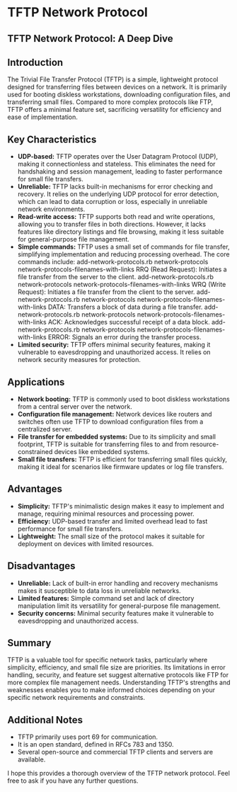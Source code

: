 # TFTP Network Protocol

## TFTP Network Protocol: A Deep Dive

## Introduction

The Trivial File Transfer Protocol (TFTP) is a simple, lightweight protocol designed for transferring files between devices on a network. It is primarily used for booting diskless workstations, downloading configuration files, and transferring small files. Compared to more complex protocols like FTP, TFTP offers a minimal feature set, sacrificing versatility for efficiency and ease of implementation. 

## Key Characteristics

* **UDP-based:** TFTP operates over the User Datagram Protocol (UDP), making it connectionless and stateless. This eliminates the need for handshaking and session management, leading to faster performance for small file transfers.
* **Unreliable:** TFTP lacks built-in mechanisms for error checking and recovery. It relies on the underlying UDP protocol for error detection, which can lead to data corruption or loss, especially in unreliable network environments.
* **Read-write access:** TFTP supports both read and write operations, allowing you to transfer files in both directions. However, it lacks features like directory listings and file browsing, making it less suitable for general-purpose file management.
* **Simple commands:** TFTP uses a small set of commands for file transfer, simplifying implementation and reducing processing overhead. The core commands include:
 add-network-protocols.rb network-protocols network-protocols-filenames-with-links RRQ (Read Request): Initiates a file transfer from the server to the client.
 add-network-protocols.rb network-protocols network-protocols-filenames-with-links WRQ (Write Request): Initiates a file transfer from the client to the server.
 add-network-protocols.rb network-protocols network-protocols-filenames-with-links DATA: Transfers a block of data during a file transfer.
 add-network-protocols.rb network-protocols network-protocols-filenames-with-links ACK: Acknowledges successful receipt of a data block.
 add-network-protocols.rb network-protocols network-protocols-filenames-with-links ERROR: Signals an error during the transfer process.
* **Limited security:** TFTP offers minimal security features, making it vulnerable to eavesdropping and unauthorized access. It relies on network security measures for protection.

## Applications

* **Network booting:** TFTP is commonly used to boot diskless workstations from a central server over the network.
* **Configuration file management:** Network devices like routers and switches often use TFTP to download configuration files from a centralized server.
* **File transfer for embedded systems:** Due to its simplicity and small footprint, TFTP is suitable for transferring files to and from resource-constrained devices like embedded systems.
* **Small file transfers:** TFTP is efficient for transferring small files quickly, making it ideal for scenarios like firmware updates or log file transfers.

## Advantages

* **Simplicity:** TFTP's minimalistic design makes it easy to implement and manage, requiring minimal resources and processing power.
* **Efficiency:** UDP-based transfer and limited overhead lead to fast performance for small file transfers.
* **Lightweight:** The small size of the protocol makes it suitable for deployment on devices with limited resources.

## Disadvantages

* **Unreliable:** Lack of built-in error handling and recovery mechanisms makes it susceptible to data loss in unreliable networks.
* **Limited features:** Simple command set and lack of directory manipulation limit its versatility for general-purpose file management.
* **Security concerns:** Minimal security features make it vulnerable to eavesdropping and unauthorized access.

## Summary

TFTP is a valuable tool for specific network tasks, particularly where simplicity, efficiency, and small file size are priorities. Its limitations in error handling, security, and feature set suggest alternative protocols like FTP for more complex file management needs. Understanding TFTP's strengths and weaknesses enables you to make informed choices depending on your specific network requirements and constraints. 


## Additional Notes

* TFTP primarily uses port 69 for communication.
* It is an open standard, defined in RFCs 783 and 1350.
* Several open-source and commercial TFTP clients and servers are available.

I hope this provides a thorough overview of the TFTP network protocol. Feel free to ask if you have any further questions. 

